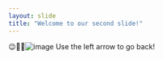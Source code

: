 ```yaml
---
layout: slide
title: "Welcome to our second slide!"
---
```

😉💅✨![image](https://user-images.githubusercontent.com/100932515/157259232-8a52dca5-b8a1-4213-9071-6950b3a4f5e3.png) 
Use the left arrow to go back!
